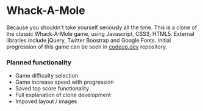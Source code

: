 # Whack-A-Mole

Because you shouldn't take yourself seriously all the time.  This is a clone of the classic Whack-A-Mole game, using Javascript, CSS3, HTML5.  External libraries include jQuery, Twitter Boostrap and Google Fonts.  Initial progression of this game can be seen in [codeup.dev](https://github.com/bcbeidel/codeup.dev) repository.

### Planned functionality
+ Game difficulty selection
+ Game increase speed with progression
+ Saved top score functionality
+ Full explanation of clone development
+ Impoved layout / images